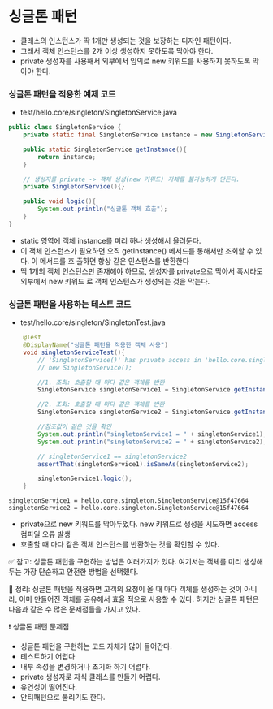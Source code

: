 
# 싱글톤 패턴

- 클래스의 인스턴스가 딱 1개만 생성되는 것을 보장하는 디자인 패턴이다.
- 그래서 객체 인스턴스를 2개 이상 생성하지 못하도록 막아야 한다.
- private 생성자를 사용해서 외부에서 임의로 new 키워드를 사용하지 못하도록 막아야 한다.


### 싱글톤 패턴을 적용한 예제 코드 

- test/hello.core/singleton/SingletonService.java

```java
public class SingletonService {
    private static final SingletonService instance = new SingletonService();

    public static SingletonService getInstance(){
        return instance;
    }

    // 생성자를 private -> 객체 생성(new 키워드) 자체를 불가능하게 만든다.
    private SingletonService(){}

    public void logic(){
        System.out.println("싱글톤 객체 호출");
    }
}
```
- static 영역에 객체 instance를 미리 하나 생성해서 올려둔다.
- 이 객체 인스턴스가 필요하면 오직 getInstance() 메서드를 통해서만 조회할 수 있다. 이 메서드를 호
  출하면 항상 같은 인스턴스를 반환한다
- 딱 1개의 객체 인스턴스만 존재해야 하므로, 생성자를 private으로 막아서 혹시라도 외부에서 new 키워드
  로 객체 인스턴스가 생성되는 것을 막는다.

### 싱글톤 패턴을 사용하는 테스트 코드 

- test/hello.core/singleton/SingletonTest.java

```java
    @Test
    @DisplayName("싱글톤 패턴을 적용한 객체 사용")
    void singletonServiceTest(){
        // 'SingletonService()' has private access in 'hello.core.singleton.SingletonService'
        // new SingletonService();

        //1. 조회: 호출할 때 마다 같은 객체를 반환
        SingletonService singletonService1 = SingletonService.getInstance();

        //2. 조회: 호출할 때 마다 같은 객체를 반환
        SingletonService singletonService2 = SingletonService.getInstance();

        //참조값이 같은 것을 확인
        System.out.println("singletonService1 = " + singletonService1);
        System.out.println("singletonService2 = " + singletonService2);

        // singletonService1 == singletonService2
        assertThat(singletonService1).isSameAs(singletonService2);

        singletonService1.logic();
    }
```
```text
singletonService1 = hello.core.singleton.SingletonService@15f47664
singletonService2 = hello.core.singleton.SingletonService@15f47664
```

- private으로 new 키워드를 막아두었다. new 키워드로 생성을 시도하면 access 컴파일 오류 발생
- 호출할 때 마다 같은 객체 인스턴스를 반환하는 것을 확인할 수 있다.

✅ 참고: 싱글톤 패턴을 구현하는 방법은 여러가지가 있다. 여기서는 객체를 미리 생성해두는 가장 단순하고 안전한
방법을 선택했다.

💯 정리: 싱글톤 패턴을 적용하면 고객의 요청이 올 때 마다 객체를 생성하는 것이 아니라, 이미 만들어진 객체를 공유해서 효율
적으로 사용할 수 있다. 하지만 싱글톤 패턴은 다음과 같은 수 많은 문제점들을 가지고 있다.

❗️ 싱글톤 패턴 문제점
- 싱글톤 패턴을 구현하는 코드 자체가 많이 들어간다.
- 테스트하기 어렵다
- 내부 속성을 변경하거나 초기화 하기 어렵다.
- private 생성자로 자식 클래스를 만들기 어렵다.
- 유연성이 떨어진다.
- 안티패턴으로 불리기도 한다.

